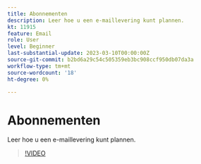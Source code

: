 ```yaml
---
title: Abonnementen
description: Leer hoe u een e-maillevering kunt plannen.
kt: 11915
feature: Email
role: User
level: Beginner
last-substantial-update: 2023-03-10T00:00:00Z
source-git-commit: b2bd6a29c54c505359eb3bc908ccf950db07da3a
workflow-type: tm+mt
source-wordcount: '18'
ht-degree: 0%

---
```



# Abonnementen

Leer hoe u een e-maillevering kunt plannen.

>[!VIDEO](https://video.tv.adobe.com/v/3415919/?quality=12)

